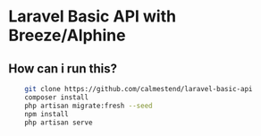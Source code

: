 # Laravel Basic API with Breeze/Alphine

## How can i run this?
```bash
    git clone https://github.com/calmestend/laravel-basic-api
    composer install
    php artisan migrate:fresh --seed
    npm install
    php artisan serve
```


